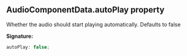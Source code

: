 
## AudioComponentData.autoPlay property

Whether the audio should start playing automatically. Defaults to false

**Signature:**

```typescript
autoPlay: false;
```
